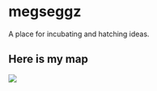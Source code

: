 # megseggz
A place for incubating and hatching ideas. 

## Here is my map

![](https://github.com/megsmedes/megseggz/blob/main/Old_Map_MiniProject1.jpg)
